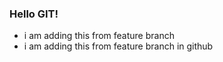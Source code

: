 ### Hello GIT!

- i am adding this from feature branch
- i am adding this from feature branch in github
